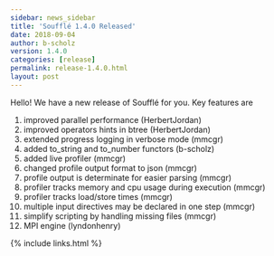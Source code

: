 ```yaml
---
sidebar: news_sidebar
title: 'Soufflé 1.4.0 Released'
date: 2018-09-04
author: b-scholz
version: 1.4.0
categories: [release]
permalink: release-1.4.0.html
layout: post
---
```

Hello! We have a new release of Soufflé for you. Key features are

1. improved parallel performance (HerbertJordan)
2. improved operators hints in btree (HerbertJordan)
3. extended progress logging in verbose mode (mmcgr)
4. added to_string and to_number functors (b-scholz)
5. added live profiler (mmcgr)
6. changed profile output format to json (mmcgr)
7. profile output is determinate for easier parsing (mmcgr)
8. profiler tracks memory and cpu usage during execution (mmcgr)
9. profiler tracks load/store times (mmcgr)
10. multiple input directives may be declared in one step (mmcgr)
11. simplify scripting by handling missing files (mmcgr)
12. MPI engine (lyndonhenry)

{% include links.html %}
